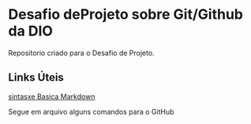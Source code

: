 # Desafio deProjeto sobre Git/Github da DIO
Repositorio criado para o Desafio de Projeto.

## Links Úteis 
[sintasxe Basica Markdown](https://www.markdownguide.org/getting-started/)

Segue em arquivo alguns comandos para o GitHub

